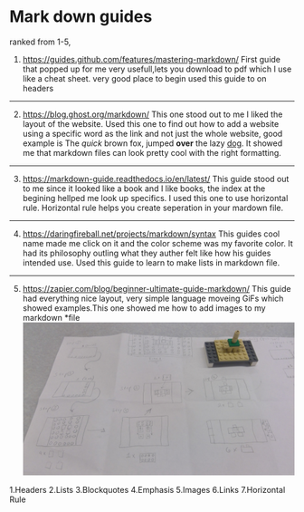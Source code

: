 Mark down guides
=================
ranked from 1-5, 
1. https://guides.github.com/features/mastering-markdown/ 
First guide that popped up for me very usefull,lets you download to pdf which I use like a cheat sheet. very good place to begin used this guide to on headers 
* * * 
2. https://blog.ghost.org/markdown/ 
This one stood out to me I liked the layout of the website. Used this one to find out how to add a website using a specific word as the link and not just the whole website, good example is
The *quick* brown fox, jumped **over** the lazy [dog](https://en.wikipedia.org/wiki/Dog). It showed me that markdown files can look pretty cool with the right formatting.
* * * 
3. https://markdown-guide.readthedocs.io/en/latest/ 
This guide stood out to me since it looked like a book and I like books, the index at the begining hellped me look up specifics. I used this one to use horizontal rule. Horizontal rule helps you create seperation in your mardown file.
* * * 
4. https://daringfireball.net/projects/markdown/syntax
This guides cool name made me click on it and the color scheme was my favorite color. It had its philosophy outling what they auther felt like how his guides intended use. Used this guide to learn to make lists in markdown file.
* * * 
5. https://zapier.com/blog/beginner-ultimate-guide-markdown/
This guide had everything nice layout, very simple language moveing GiFs which showed examples.This one showed me how to add images to my markdown *file ![](https://github.com/TTraum/research-log-/blob/weekly-log/lego%20project1.jpg)


1.Headers
2.Lists
3.Blockquotes
4.Emphasis
5.Images
6.Links
7.Horizontal Rule
